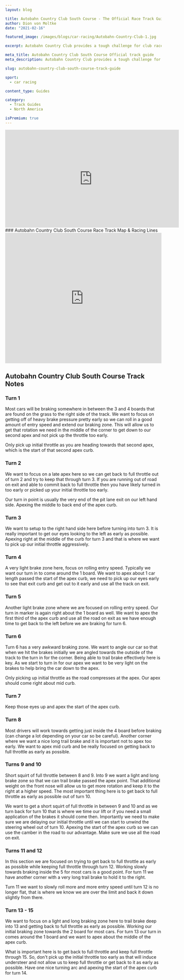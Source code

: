 ```yaml
---
layout: blog

title: Autobahn Country Club South Course - The Official Race Track Guide
author: Dion von Moltke
date: "2021-02-16"

featured_image: /images/blogs/car-racing/Autobahn-Country-Club-1.jpg

excerpt: Autobahn Country Club provides a tough challenge for club racers.  It is a fluid race track with very technical sections.  Learn how professional drivers attack it here!

meta_title: Autobahn Country Club South Course Official track guide
meta_description: Autobahn Country Club provides a tough challenge for club racers.  It is a fluid race track with very technical sections.  Learn how professional drivers attack it here!

slug: autobahn-country-club-south-course-track-guide

sport:
  - car racing

content_type: Guides

category:
  - Track Guides
  - North America

isPremium: true
---
```


<iframe title="Blog iFrame" id="videoIframe" width="560" height="315" src="https://www.youtube.com/embed/MgYtbI9KT3E" frameborder="0" allow="accelerometer; autoplay; encrypted-media; gyroscope; picture-in-picture" allowfullscreen></iframe>
### Autobahn Country Club South Course Race Track Map & Racing Lines

<iframe title="Blog iFrame" src="https://open-racer.com/embed#/PM7G3KokhmUJOR6kN1xI" style="height: 420px; width: 100%; border: 0"></iframe>

## Autobahn Country Club South Course Track Notes

### Turn 1

Most cars will be braking somewhere in between the 3 and 4 boards that are found on the grass to the right side of the track. We want to focus on getting off of heavy brake pressure pretty early so we can roll in a good amount of entry speed and extend our braking zone. This will allow us to get that rotation we need in the middle of the corner to get down to our second apex and not pick up the throttle too early.

Only pick up initial throttle as you are heading towards that second apex, which is the start of that second apex curb.

### Turn 2

We want to focus on a late apex here so we can get back to full throttle out of turn 2 and try to keep that through turn 3. If you are running out of road on exit and able to commit back to full throttle then you have likely turned in too early or picked up your initial throttle too early.

Our turn in point is usually the very end of the pit lane exit on our left hand side. Apexing the middle to back end of the apex curb.

### Turn 3

We want to setup to the right hand side here before turning into turn 3. It is really important to get our eyes looking to the left as early as possible. Apexing right at the middle of the curb for turn 3 and that is where we want to pick up our initial throttle aggressively.

### Turn 4

A very light brake zone here, focus on rolling entry speed. Typically we want our turn in to come around the 1 board. We want to apex about 1 car length passed the start of the apex curb, we need to pick up our eyes early to see that exit curb and get out to it early and use all the track on exit.

### Turn 5

Another light brake zone where we are focused on rolling entry speed. Our turn in marker is again right about the 1 board as well. We want to apex the first third of the apex curb and use all the road on exit as we have enough time to get back to the left before we are braking for turn 6.

### Turn 6

Turn 6 has a very awkward braking zone. We want to angle our car so that when we hit the brakes initially we are angled towards the outside of the track to the turn in for the corner. Being able to trail brake effectively here is key. As we start to turn in for our apex we want to be very light on the brakes to help bring the car down to the apex.

Only picking up initial throttle as the road compresses at the apex. Our apex should come right about mid curb.

### Turn 7

Keep those eyes up and apex the start of the apex curb.

### Turn 8

Most drivers will work towards getting just inside the 4 board before braking (can change a lot depending on your car so be careful). Another corner where we want a nice long trail brake and it is important not to apex too early. We want to apex mid curb and be really focused on getting back to full throttle as early as possible.

### Turns 9 and 10

Short squirt of full throttle between 8 and 9. Into 9 we want a light and long brake zone so that we can trail brake passed the apex point. That additional weight on the front nose will allow us to get more rotation and keep it to the right at a higher speed. The most important thing here is to get back to full throttle as early as possible out of turn 10.

We want to get a short squirt of full throttle in between 9 and 10 and as we turn back for turn 10 that is where we time our lift or if you need a small application of the brakes it should come then. Importantly we need to make sure we are delaying our initial throttle until we can start to unwind the steering wheel out of turn 10. Apexing the start of the apex curb so we can use the camber in the road to our advantage. Make sure we use all the road on exit.

### Turns 11 and 12

In this section we are focused on trying to get back to full throttle as early as possible while keeping full throttle through turn 12. Working slowly towards braking inside the 5 for most cars is a good point. For turn 11 we have another corner with a very long trail brake to hold it to the right.

Turn 11 we want to slowly roll more and more entry speed until turn 12 is no longer flat, that is where we know we are over the limit and back it down slightly from there.

### Turn 13 - 15

We want to focus on a light and long braking zone here to trail brake deep into 13 and getting back to full throttle as early as possible. Working our initial braking zone towards the 2 board for most cars. For turn 13 our turn in comes around the 1 board and we want to apex about the middle of the apex curb.

What is important here is to get back to full throttle and keep full throttle through 15. So, don't pick up the initial throttle too early as that will induce understeer and not allow us to keep full throttle or get back to it as early as possible. Have one nice turning arc and apexing the start of the apex curb for turn 14.
